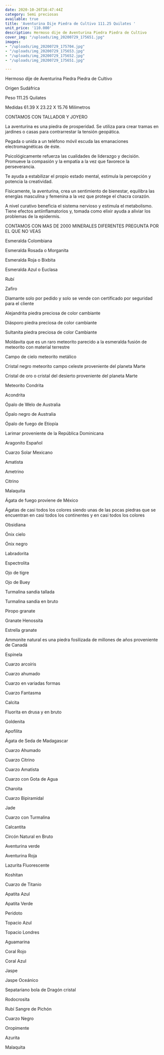```yaml
---
date: 2020-10-26T16:47:44Z
category: Semi preciosas
available: true
title: 'Aventurina Dije Piedra de Cultivo 111.25 Quilates '
unit_price: '110.000'
description: Hermoso dije de Aventurina Piedra Piedra de Cultivo
cover_img: "/uploads/img_20200729_175651.jpg"
images:
- "/uploads/img_20200729_175704.jpg"
- "/uploads/img_20200729_175653.jpg"
- "/uploads/img_20200729_175652.jpg"
- "/uploads/img_20200729_175651.jpg"

---
```

Hermoso dije de Aventurina Piedra Piedra de Cultivo

Origen Sudáfrica

Peso 111.25 Quilates 

Medidas 61.39 X 23.22 X 15.76 Milímetros 

CONTAMOS CON TALLADOR Y JOYERO 

La aventurina es una piedra de prosperidad. Se utiliza para crear tramas en jardines o casas para contrarrestar la tensión geopática.

Pegada o unida a un teléfono móvil escuda las emanaciones electromagnéticas de éste.

Psicológicamente refuerza las cualidades de liderazgo y decisión. Promueve la compasión y la empatía a la vez que favorece la perseverancia.

Te ayuda a estabilizar el propio estado mental, estimula la percepción y potencia la creatividad.

Físicamente, la aventurina, crea un sentimiento de bienestar, equilibra las energías masculina y femenina a la vez que protege el chacra corazón.

A nivel curativo beneficia el sistema nervioso y estimula el metabolismo. Tiene efectos antiinflamatorios y, tomada como elixir ayuda a aliviar los problemas de la epidermis.

CONTAMOS CON MAS DE 2000 MINERALES DIFERENTES PREGUNTA POR EL QUE NO VEAS

Esmeralda Colombiana 

Esmeralda Rosada o Morganita

Esmeralda Roja o Bixbita

Esmeralda Azul o Euclasa 

Rubí 

Zafiro 

Diamante solo por pedido y solo se vende con certificado por seguridad para el cliente

Alejandrita piedra preciosa de color cambiante 

Diásporo piedra preciosa de color cambiante 

Sultanita piedra preciosa de color Cambiante 

Moldavita que es un raro meteorito parecido a la esmeralda fusión de meteorito con material terrestre 

Campo de cielo meteorito metálico 

Cristal negro meteorito campo celeste proveniente del planeta Marte 

Cristal de oro o cristal del desierto proveniente del planeta Marte 

Meteorito Condrita 

Acondrita 

Ópalo de Welo de Australia 

Ópalo negro de Australia 

Ópalo de fuego de Etiopía 

Larimar proveniente de la República Dominicana 

Aragonito Español 

Cuarzo Solar Mexicano 

Amatista 

Ametrino 

Citrino 

Malaquita 

Ágata de fuego proviene de México 

Ágatas de casi todos los colores siendo unas de las pocas piedras que se encuentran en casi todos los continentes y en casi todos los colores 

Obsidiana 

Ónix cielo 

Ónix negro 

Labradorita 

Espectrolita

Ojo de tigre 

Ojo de Buey

Turmalina sandia tallada 

Turmalina sandia en bruto 

Piropo granate 

Granate Henossita

Estrella granate 

Ammonite natural es una piedra fosilizada de millones de años proveniente de Canadá 

Espinela 

Cuarzo arcoíris 

Cuarzo ahumado 

Cuarzo en variadas formas 

Cuarzo Fantasma 

Calcita 

Fluorita en drusa y en bruto 

Goldenita 

Apofilita 

Ágata de Seda de Madagascar 

Cuarzo Ahumado 

Cuarzo Citrino 

Cuarzo Amatista 

Cuarzo con Gota de Agua 

Charoita 

Cuarzo Bipiramidal 

Jade 

Cuarzo con Turmalina

Calcantita

Circón Natural en Bruto

Aventurina verde 

Aventurina Roja

Lazurita Fluorescente 

Koshitan

Cuarzo de Titanio

Apatita Azul 

Apatita Verde 

Peridoto

Topacio Azul 

Topacio Londres

Aguamarina 

Coral Rojo 

Coral Azul 

Jaspe 

Jaspe Oceánico 

Sepatariano bola de Dragón cristal 

Rodocrosita 

Rubí Sangre de Pichón 

Cuarzo Negro 

Oropimente 

Azurita 

Malaquita